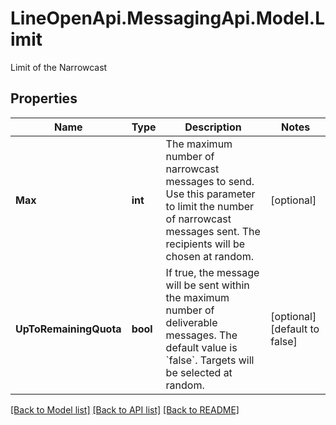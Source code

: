# LineOpenApi.MessagingApi.Model.Limit
Limit of the Narrowcast

## Properties

Name | Type | Description | Notes
------------ | ------------- | ------------- | -------------
**Max** | **int** | The maximum number of narrowcast messages to send. Use this parameter to limit the number of narrowcast messages sent. The recipients will be chosen at random.  | [optional] 
**UpToRemainingQuota** | **bool** | If true, the message will be sent within the maximum number of deliverable messages. The default value is &#x60;false&#x60;.  Targets will be selected at random.  | [optional] [default to false]

[[Back to Model list]](../README.md#documentation-for-models) [[Back to API list]](../README.md#documentation-for-api-endpoints) [[Back to README]](../README.md)

